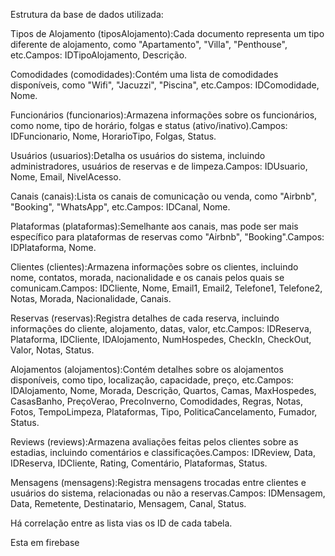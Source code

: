 Estrutura da base de dados utilizada:

Tipos de Alojamento (tiposAlojamento):Cada documento representa um tipo diferente de alojamento, como "Apartamento", "Villa", "Penthouse", etc.Campos: IDTipoAlojamento, Descrição.

Comodidades (comodidades):Contém uma lista de comodidades disponíveis, como "Wifi", "Jacuzzi", "Piscina", etc.Campos: IDComodidade, Nome.

Funcionários (funcionarios):Armazena informações sobre os funcionários, como nome, tipo de horário, folgas e status (ativo/inativo).Campos: IDFuncionario, Nome, HorarioTipo, Folgas, Status.

Usuários (usuarios):Detalha os usuários do sistema, incluindo administradores, usuários de reservas e de limpeza.Campos: IDUsuario, Nome, Email, NivelAcesso.

Canais (canais):Lista os canais de comunicação ou venda, como "Airbnb", "Booking", "WhatsApp", etc.Campos: IDCanal, Nome.

Plataformas (plataformas):Semelhante aos canais, mas pode ser mais específico para plataformas de reservas como "Airbnb", "Booking".Campos: IDPlataforma, Nome.

Clientes (clientes):Armazena informações sobre os clientes, incluindo nome, contatos, morada, nacionalidade e os canais pelos quais se comunicam.Campos: IDCliente, Nome, Email1, Email2, Telefone1, Telefone2, Notas, Morada, Nacionalidade, Canais.

Reservas (reservas):Registra detalhes de cada reserva, incluindo informações do cliente, alojamento, datas, valor, etc.Campos: IDReserva, Plataforma, IDCliente, IDAlojamento, NumHospedes, CheckIn, CheckOut, Valor, Notas, Status.

Alojamentos (alojamentos):Contém detalhes sobre os alojamentos disponíveis, como tipo, localização, capacidade, preço, etc.Campos: IDAlojamento, Nome, Morada, Descrição, Quartos, Camas, MaxHospedes, CasasBanho, PreçoVerao, PrecoInverno, Comodidades, Regras, Notas, Fotos, TempoLimpeza, Plataformas, Tipo, PoliticaCancelamento, Fumador, Status.

Reviews (reviews):Armazena avaliações feitas pelos clientes sobre as estadias, incluindo comentários e classificações.Campos: IDReview, Data, IDReserva, IDCliente, Rating, Comentário, Plataformas, Status.

Mensagens (mensagens):Registra mensagens trocadas entre clientes e usuários do sistema, relacionadas ou não a reservas.Campos: IDMensagem, Data, Remetente, Destinatario, Mensagem, Canal, Status.


Há correlação entre as lista vias os ID de cada tabela.


Esta em firebase



